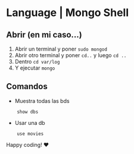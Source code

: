 
# Language | Mongo Shell


## Abrir **(en mi caso...)**

1. Abrir un terminal y poner `sudo mongod`
2. Abrir otro terminal y poner `cd..` y luego `cd ..`
3. Dentro `cd var/log` 
4. Y ejecutar `mongo`

## Comandos

- Muestra todas las bds
```
    show dbs
``` 
- Usar una db
```
    use movies
``` 












Happy coding! ❤️